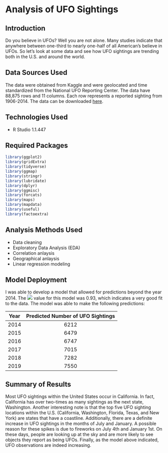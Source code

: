 # Analysis of UFO Sightings  

## Introduction  
Do you believe in UFOs? Well you are not alone. Many studies indicate that anywhere between one-third to nearly one-half of all American’s believe in UFOs. So let’s look at some data and see how UFO sightings are trending both in the U.S. and around the world.  

## Data Sources Used  
The data were obtained from Kaggle and were geolocated and time standardized from the National UFO Reporting Center.  The data have 88,875 rows and 11 columns.  Each row represents a reported sighting from 1906-2014.  The data can be downloaded [here](https://www.kaggle.com/NUFORC/ufo-sightings).  

## Technologies Used  
* R Studio 1.1.447  

## Required Packages  
```r
library(ggplot2)
library(gridExtra)
library(tidyverse)
library(ggmap)
library(stringr)
library(lubridate)
library(dplyr)
library(ggmisc)
library(forcats)
library(maps)
library(mapdata)
library(useful)
library(factoextra)
```  

## Analysis Methods Used  
* Data cleaning  
* Exploratory Data Analysis (EDA)  
* Correlation anlaysis  
* Geographical anlaysis 
* Linear regression modeling  

## Model Deployment  
I was able to develop a model that allowed for predictions beyond the year 2014.  The <img src="https://latex.codecogs.com/svg.latex?\Large$R^2" /> value for this model was 0.93, which indicates a very good fit to the data.  The model was able to make the following predictions:  

| Year | Predicted Number of UFO Sightings |  
| --- | :---: |  
| 2014 | 6212 |  
| 2015 | 6479 |  
| 2016 | 6747 |  
| 2017 | 7015 |  
| 2018 | 7282 |  
| 2019 | 7550 |  

## Summary of Results  
Most UFO sightings within the United States occur in California. In fact, California has over two-times as many sightings as the next state, Washington. Another interesting note is that the top five UFO sighting locations within the U.S. (California, Washington, Florida, Texas, and New York) are states that have a coastline.  Additionally, there are a definite increase in UFO sightings in the months of July and January.  A possible reason for these spikes is due to fireworks on July 4th and January 1st.  On these days, people are looking up at the sky and are more likely to see objects they report as being UFOs.  Finally, as the model above indicated, UFO observations are indeed increasing.

